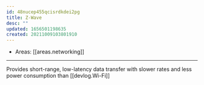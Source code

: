 ```yaml
---
id: 48nucep455qcisrdkdei2pg
title: Z-Wave
desc: ""
updated: 1656501198635
created: 20211009103801910
---
```


- Areas: [[areas.networking]]

---

Provides short-range, low-latency data transfer with slower rates and less power consumption than [[devlog.Wi-Fi]]
